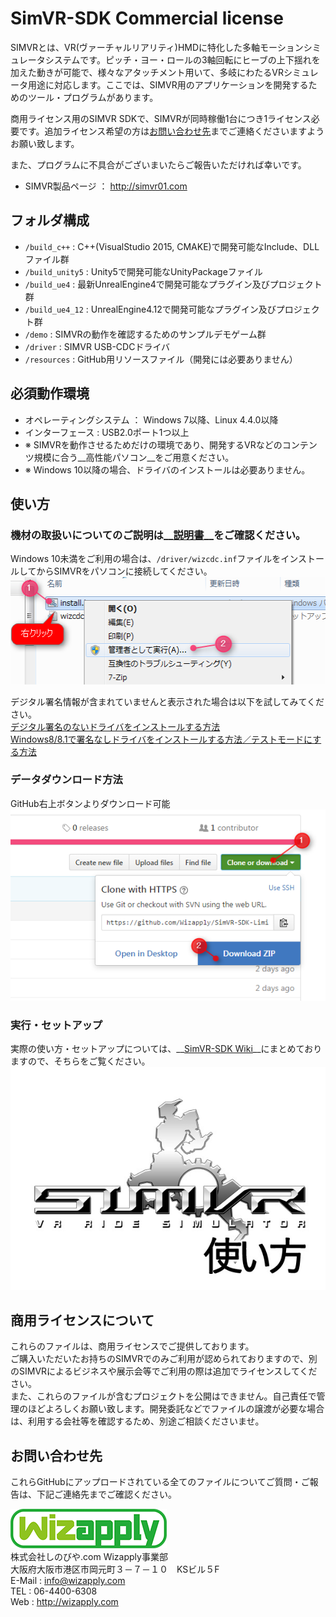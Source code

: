 SimVR-SDK Commercial license
==================
SIMVRとは、VR(ヴァーチャルリアリティ)HMDに特化した多軸モーションシミュレータシステムです。ピッチ・ヨー・ロールの3軸回転にヒーブの上下揺れを加えた動きが可能で、様々なアタッチメント用いて、多岐にわたるVRシミュレータ用途に対応します。ここでは、SIMVR用のアプリケーションを開発するためのツール・プログラムがあります。  

商用ライセンス用のSIMVR SDKで、SIMVRが同時稼働1台につき1ライセンス必要です。追加ライセンス希望の方は[お問い合わせ先](#お問い合わせ先)までご連絡くださいますようお願い致します。 

また、プログラムに不具合がございまいたらご報告いただければ幸いです。

* SIMVR製品ページ ： http://simvr01.com

## フォルダ構成
* `/build_c++` : C++(VisualStudio 2015, CMAKE)で開発可能なInclude、DLLファイル群
* `/build_unity5` : Unity5で開発可能なUnityPackageファイル
* `/build_ue4` : 最新UnrealEngine4で開発可能なプラグイン及びプロジェクト群
* `/build_ue4_12` : UnrealEngine4.12で開発可能なプラグイン及びプロジェクト群
* `/demo` : SIMVRの動作を確認するためのサンプルデモゲーム群
* `/driver` : SIMVR USB-CDCドライバ
* `/resources` : GitHub用リソースファイル（開発には必要ありません）

## 必須動作環境
* オペレーティングシステム ： Windows 7以降、Linux 4.4.0以降
* インターフェース : USB2.0ポート1つ以上
* ※ SIMVRを動作させるためだけの環境であり、開発するVRなどのコンテンツ規模に合う__高性能パソコン__をご用意ください。
* ※ Windows 10以降の場合、ドライバのインストールは必要ありません。

## 使い方
### 機材の取扱いについてのご説明は__[説明書](https://github.com/Wizapply/SimVR-SDK/blob/master/SIMVR_Manual.pdf)__をご確認ください。  

Windows 10未満をご利用の場合は、`/driver/wizcdc.inf`ファイルをインストールしてからSIMVRをパソコンに接続してください。  
![WizapplySS002](resources/screenshot_002.png)    

デジタル署名情報が含まれていませんと表示された場合は以下を試してみてください。  
[デジタル署名のないドライバをインストールする方法](http://www.personal-media.co.jp/utronkb/support/install_sig_win8.html)  
[Windows8/8.1で署名なしドライバをインストールする方法／テストモードにする方法](http://freesoft.tvbok.com/win8/testmode.html)

### データダウンロード方法
GitHub右上ボタンよりダウンロード可能  
![WizapplySS001](resources/screenshot_001.png)  

### 実行・セットアップ
実際の使い方・セットアップについては、__[SimVR-SDK Wiki](https://github.com/Wizapply/SimVR-SDK-Limited/wiki "SimVR-SDK Wiki")__にまとめておりますので、そちらをご覧ください。  
![WizapplySIMVR](resources/howtosimvr.jpg) 

## 商用ライセンスについて
これらのファイルは、商用ライセンスでご提供しております。  
ご購入いただいたお持ちのSIMVRでのみご利用が認められておりますので、別のSIMVRによるビジネスや展示会等でご利用の際は追加でライセンスしてください。  
また、これらのファイルが含むプロジェクトを公開はできません。自己責任で管理のほどよろしくお願い致します。開発委託などでファイルの譲渡が必要な場合は、利用する会社等を確認するため、別途ご相談くださいませ。

## お問い合わせ先
これらGitHubにアップロードされている全てのファイルについてご質問・ご報告は、下記ご連絡先までご確認ください。

![Wizapply logo](resources/logo.png)  
株式会社しのびや.com Wizapply事業部  
大阪府大阪市港区市岡元町３－７－１０　KSビル５F  
E-Mail : info@wizapply.com  
TEL : 06-4400-6308  
Web : <http://wizapply.com>  
